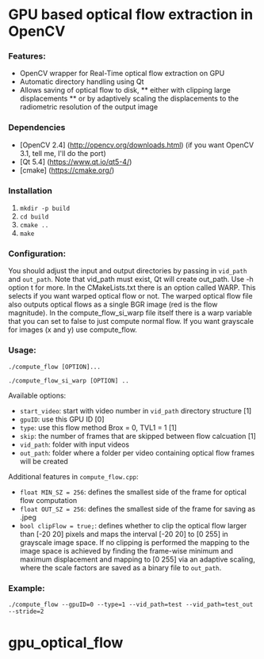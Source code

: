 GPU based optical flow extraction in OpenCV
====================
### Features:
* OpenCV wrapper for Real-Time optical flow extraction on GPU
* Automatic directory handling using Qt
* Allows saving of optical flow to disk, 
** either with clipping large displacements 
** or by adaptively scaling the displacements to the radiometric resolution of the output image

### Dependencies
* [OpenCV 2.4] (http://opencv.org/downloads.html) (if you want OpenCV 3.1, tell me, I'll do the port)
* [Qt 5.4] (https://www.qt.io/qt5-4/)
* [cmake] (https://cmake.org/)

### Installation
1. `mkdir -p build`
2. `cd build`
3. `cmake ..`
4. `make`

### Configuration:
You should adjust the input and output directories by passing in `vid_path` and `out_path`. Note that vid_path must exist, Qt will create out_path. Use -h option t for more.
In the CMakeLists.txt there is an option called WARP. This selects if you want warped optical flow or not. The warped optical flow file also outputs optical flows as a single BGR image (red is the flow magnitude). In the compute_flow_si_warp file itself there is a warp variable that you can set to false to just compute normal flow. If you want grayscale for images (x and y) use compute_flow.

### Usage:
```
./compute_flow [OPTION]...
```
```
./compute_flow_si_warp [OPTION] ..
```

Available options:
* `start_video`: start with video number in `vid_path` directory structure [1]
* `gpuID`: use this GPU ID [0]
* `type`: use this flow method Brox = 0, TVL1 = 1 [1] 
* `skip`: the number of frames that are skipped between flow calcuation [1]
* `vid_path`: folder with input videos
* `out_path`: folder where a folder per video containing optical flow frames will be created

Additional features in `compute_flow.cpp`:
* `float MIN_SZ = 256`: defines the smallest side of the frame for optical flow computation
* `float OUT_SZ = 256`: defines the smallest side of the frame for saving as .jpeg 
* `bool clipFlow = true;`: defines whether to clip the optical flow larger than [-20 20] pixels and maps the interval [-20 20] to  [0 255] in grayscale image space. If no clipping is performed the mapping to the image space is achieved by finding the frame-wise minimum and maximum displacement and mapping to [0 255] via an adaptive scaling, where the scale factors are saved as a binary file to `out_path`.

### Example:
```
./compute_flow --gpuID=0 --type=1 --vid_path=test --vid_path=test_out --stride=2
```


# gpu_optical_flow
